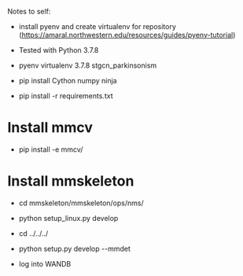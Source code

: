 Notes to self:
 - install pyenv and create virtualenv for repository (https://amaral.northwestern.edu/resources/guides/pyenv-tutorial)
 - Tested with Python 3.7.8
 - pyenv virtualenv 3.7.8 stgcn_parkinsonism

 - pip install Cython numpy ninja
 - pip install -r requirements.txt 
 # Install mmcv
 - pip install -e mmcv/
 # Install mmskeleton
 - cd mmskeleton/mmskeleton/ops/nms/
 - python setup_linux.py develop
 - cd ../../../
 - python setup.py develop --mmdet


- log into WANDB